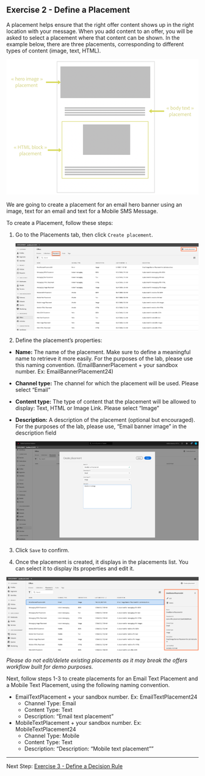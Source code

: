 ## Exercise 2 - Define a Placement

A placement helps ensure that the right offer content shows up in the right location with your message. When you add content to an offer, you will be asked to select a placement where that content can be shown.
In the example below, there are three placements, corresponding to different types of content (image, text, HTML).

   ![Demo](images/offers_placement_schema.png)

We are going to create a placement for an email hero banner using an image, text for an email and text for a Mobile SMS Message.


To create a Placement, follow these steps:


1.	Go to the Placements tab, then click `Create placement`.

    ![Demo](images/create_placement.png)

2.	Define the placement’s properties:

* **Name:** The name of the placement. Make sure to define a meaningful name to retrieve it more easily. For the purposes of the lab, please use this naming convention. (EmailBannerPlacement  + your sandbox number. Ex: EmailBannerPlacement24)
* **Channel type:** The channel for which the placement will be used. Please select “Email”
* **Content type:** The type of content that the placement will be allowed to display: Text, HTML or Image Link. Please select “Image”
* **Description:** A description of the placement (optional but encouraged). For the purposes of the lab, please use, “Email banner image” in the description field


    ![Demo](images/create_placement1.png)
    
3.	Click `Save` to confirm.

4.	Once the placement is created, it displays in the placements list. You can select it to display its properties and edit it. 

![Demo](images/edit_placement.png)

*Please do not edit/delete existing placements as it may break the offers workflow built for demo purposes.*


Next, follow steps 1-3 to create placements for an Email Text Placement and a Mobile Text Placement, using the following naming convention.
* EmailTextPlacement  + your sandbox number. Ex: EmailTextPlacement24
   - Channel Type: Email
   - Content Type: Text
   - Description: “Email text placement”
* MobileTextPlacement  + your sandbox number. Ex: MobileTextPlacement24
   - Channel Type: Mobile
   - Content Type: Text
   - Description: “Description: “Mobile text placement””  
   

 ---

Next Step: [Exercise 3 - Define a Decision Rule](Exercise3-DecisionRules.md)
